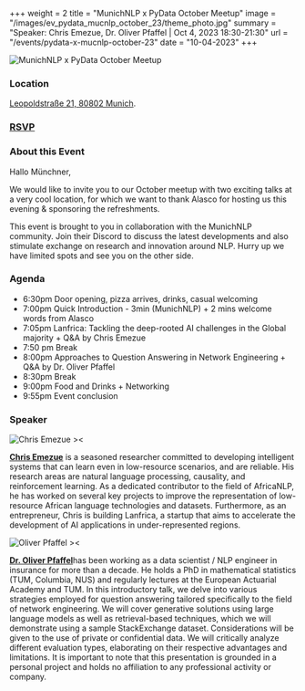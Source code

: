 +++
weight = 2
title = "MunichNLP x PyData October Meetup"
image = "/images/ev_pydata_mucnlp_october_23/theme_photo.jpg"
summary = "Speaker: Chris Emezue, Dr. Oliver Pfaffel | Oct 4, 2023 18:30-21:30"
url = "/events/pydata-x-mucnlp-october-23"
date = "10-04-2023"
+++


![MunichNLP x PyData October Meetup](/images/ev_pydata_mucnlp_october_23/main.jpg)

### Location

[Leopoldstraße 21, 80802 Munich](https://maps-googleapis.meetup.com/maps/api/staticmap?center=48.157528%2C%2011.584145&zoom=17&size=480x300&format=png&scale=1&key=AIzaSyBhcQiQISkjMBwLAugJj8V78nMPfitnr44&markers=icon%3Ahttps%3A%2F%2Fsecure.meetupstatic.com%2Fnext%2Fimages%2Fevent%2Fmup-custom-google-map-pin.png%7Ccolor%3A0xF65858%7C48.157528%2C%2011.584145).

### [**RSVP**](https://www.meetup.com/pydata-munchen/events/296048004/)


### About this Event

Hallo Münchner,

We would like to invite you to our October meetup with two exciting talks at a very cool location, for which we want to thank Alasco for hosting us this evening & sponsoring the refreshments.

This event is brought to you in collaboration with the MunichNLP community. Join their Discord to discuss the latest developments and also stimulate exchange on research and innovation around NLP.
Hurry up we have limited spots and see you on the other side.


### Agenda

- 6:30pm Door opening, pizza arrives, drinks, casual welcoming
- 7:00pm Quick Introduction - 3min (MunichNLP) + 2 mins welcome words from Alasco
- 7:05pm Lanfrica: Tackling the deep-rooted AI challenges in the Global majority + Q&A by Chris Emezue
- 7:50 pm Break
- 8:00pm Approaches to Question Answering in Network Engineering + Q&A by Dr. Oliver Pfaffel
- 8:30pm Break
- 9:00pm Food and Drinks + Networking
- 9:55pm Event conclusion


### Speaker

![Chris Emezue ><](https://media.licdn.com/dms/image/C5603AQEBCaYpwagcWQ/profile-displayphoto-shrink_200_200/0/1588976757668?e=1700697600&v=beta&t=SOWkuwHDxhrKPJZB_4tMEy6zR3_Cwgv2e10UoZwaG2Y)

[**Chris Emezue**](https://www.linkedin.com/in/chrisemezue/) is a seasoned researcher committed to developing intelligent systems that can learn even in low-resource scenarios, and are reliable. His research areas are natural language processing, causality, and reinforcement learning. As a dedicated contributor to the field of AfricaNLP, he has worked on several key projects to improve the representation of low-resource African language technologies and datasets. Furthermore, as an entrepreneur, Chris is building Lanfrica, a startup that aims to accelerate the development of AI applications in under-represented regions.

![Oliver Pfaffel ><](/images/oliver-pfaffel.jpg) 

[**Dr. Oliver Pfaffel**](https://www.linkedin.com/in/oliver-pfaffel/)has been working as a data scientist / NLP engineer in insurance for more than a decade. He holds a PhD in mathematical statistics (TUM, Columbia, NUS) and regularly lectures at the European Actuarial Academy and TUM. In this introductory talk, we delve into various strategies employed for question answering tailored specifically to the field of network engineering. We will cover generative solutions using large language models as well as retrieval-based techniques, which we will demonstrate using a sample StackExchange dataset. Considerations will be given to the use of private or confidential data. We will critically analyze different evaluation types, elaborating on their respective advantages and limitations. It is important to note that this presentation is grounded in a personal project and holds no affiliation to any professional activity or company.
